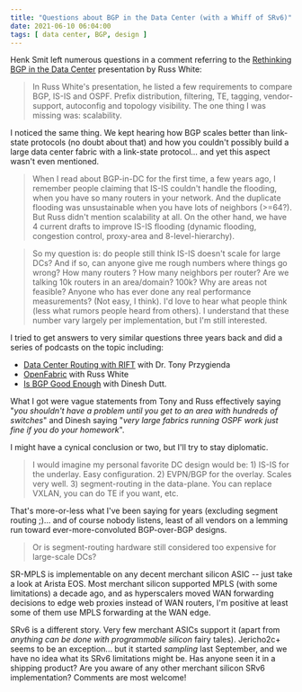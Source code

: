 ```yaml
---
title: "Questions about BGP in the Data Center (with a Whiff of SRv6)"
date: 2021-06-10 06:04:00
tags: [ data center, BGP, design ]
---
```

Henk Smit left numerous questions in a comment referring to the [Rethinking BGP in the Data Center](https://blog.ipspace.net/2021/05/worth-reading-rethinking-bgp-data-center.html) presentation by Russ White:

> In Russ White's presentation, he listed a few requirements to compare BGP, IS-IS and OSPF. Prefix distribution, filtering, TE, tagging, vendor-support, autoconfig and topology visibility. The one thing I was missing was: scalability.

I noticed the same thing. We kept hearing how BGP scales better than link-state protocols (no doubt about that) and how you couldn't possibly build a large data center fabric with a link-state protocol... and yet this aspect wasn't even mentioned.
<!--more-->
> When I read about BGP-in-DC for the first time, a few years ago, I remember people claiming that IS-IS couldn't handle the flooding, when you have so many routers in your network. And the duplicate flooding was unsustainable when you have lots of neighbors (>=64?). But Russ didn't mention scalability at all. On the other hand, we have 4 current drafts to improve IS-IS flooding (dynamic flooding, congestion control, proxy-area and 8-level-hierarchy).

> So my question is: do people still think IS-IS doesn't scale for large DCs? And if so, can anyone give me rough numbers where things go wrong? How many routers ? How many neighbors per router? Are we talking 10k routers in an area/domain? 100k? Why are areas not feasible? Anyone who has ever done any real performance measurements? (Not easy, I think). I'd love to hear what people think (less what rumors people heard from others). I understand that these number vary largely per implementation, but I'm still interested.

I tried to get answers to very similar questions three years back and did a series of podcasts on the topic including:

* [Data Center Routing with RIFT](https://blog.ipspace.net/2018/03/data-center-routing-with-rift-on.html) with Dr. Tony Przygienda
* [OpenFabric](https://blog.ipspace.net/2018/04/openfabric-with-russ-white-on-software.html) with Russ White
* [Is BGP Good Enough](https://blog.ipspace.net/2018/08/is-bgp-good-enough-with-dinesh-dutt-on.html) with Dinesh Dutt.

What I got were vague statements from Tony and Russ effectively saying "_you shouldn't have a problem until you get to an area with hundreds of switches_" and Dinesh saying "_very large fabrics running OSPF work just fine if you do your homework_". 

I might have a cynical conclusion or two, but I'll try to stay diplomatic.

> I would imagine my personal favorite DC design would be: 1) IS-IS for the underlay. Easy configuration. 2) EVPN/BGP for the overlay. Scales very well. 3) segment-routing in the data-plane. You can replace VXLAN, you can do TE if you want, etc.

That's more-or-less what I've been saying for years (excluding segment routing ;)... and of course nobody listens, least of all vendors on a lemming run toward ever-more-convoluted BGP-over-BGP designs.

> Or is segment-routing hardware still considered too expensive for large-scale DCs?

SR-MPLS is implementable on any decent merchant silicon ASIC -- just take a look at Arista EOS. Most merchant silicon supported MPLS (with some limitations) a decade ago, and as hyperscalers moved WAN forwarding decisions to edge web proxies instead of WAN routers, I'm positive at least some of them use MPLS forwarding at the WAN edge.

SRv6 is a different story. Very few merchant ASICs support it (apart from _anything can be done with programmable silicon_ fairy tales). Jericho2c+ seems to be an exception... but it started _sampling_ last September, and we have no idea what its SRv6 limitations might be. Has anyone seen it in a shipping product? Are you aware of any other merchant silicon SRv6 implementation? Comments are most welcome!
